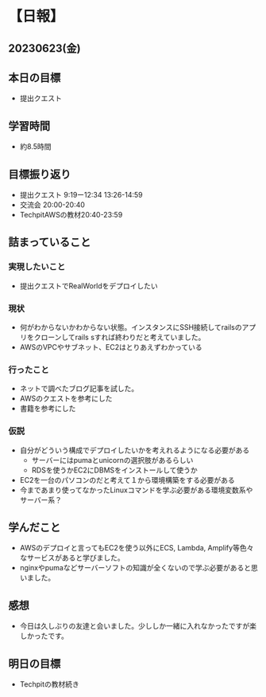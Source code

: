 # 【日報】
## 20230623(金)
## 本日の目標
- 提出クエスト
## 学習時間
- 約8.5時間

## 目標振り返り
- 提出クエスト 9:19ー12:34 13:26-14:59
- 交流会 20:00-20:40
- TechpitAWSの教材20:40-23:59

## 詰まっていること
### 実現したいこと 
- 提出クエストでRealWorldをデプロイしたい
### 現状
- 何がわからないかわからない状態。インスタンスにSSH接続してrailsのアプリをクローンしてrails sすれば終わりだと考えていました。
- AWSのVPCやサブネット、EC2はとりあえずわかっている

### 行ったこと 
- ネットで調べたブログ記事を試した。
- AWSのクエストを参考にした
- 書籍を参考にした

### 仮説
- 自分がどういう構成でデプロイしたいかを考えれるようになる必要がある
  - サーバーにはpumaとunicornの選択肢があるらしい
  - RDSを使うかEC2にDBMSをインストールして使うか
- EC2を一台のパソコンのだと考えて１から環境構築をする必要がある
- 今まであまり使ってなかったLinuxコマンドを学ぶ必要がある環境変数系やサーバー系？

## 学んだこと
- AWSのデプロイと言ってもEC2を使う以外にECS, Lambda, Amplify等色々なサービスがあると学びました。
- nginxやpumaなどサーバーソフトの知識が全くないので学ぶ必要があると思いました。

## 感想
- 今日は久しぶりの友達と会いました。少ししか一緒に入れなかったですが楽しかったです。

## 明日の目標
- Techpitの教材続き


